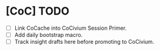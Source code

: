 # [CoC] TODO
- [ ] Link CoCache into CoCivium Session Primer.
- [ ] Add daily bootstrap macro.
- [ ] Track insight drafts here before promoting to CoCivium.

